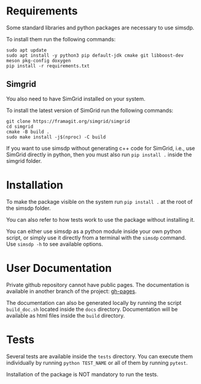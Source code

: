 # Requirements

Some standard libraries and python packages are necessary to use simsdp.

To install them run the following commands:
```
sudo apt update
sudo apt install -y python3 pip default-jdk cmake git libboost-dev meson pkg-config doxygen
pip install -r requirements.txt
```

## Simgrid
You also need to have SimGrid installed on your system.

To install the latest version of SimGrid run the following commands:
```
git clone https://framagit.org/simgrid/simgrid
cd simgrid
cmake -B build .
sudo make install -j$(nproc) -C build
```

If you want to use simsdp without generating c++ code for SimGrid, i.e., use SimGrid directly in python, then you must also run `pip install .` inside the simgrid folder.

# Installation

To make the package visible on the system run `pip install .` at the root of the simsdp folder.

You can also refer to how tests work to use the package without installing it.

You can either use simsdp as a python module inside your own python script, or simply use it directly from a terminal with the `simsdp` command. Use `simsdp -h` to see available options.

# User Documentation

Private github repository cannot have public pages. The documentation is available in another branch of the project: [gh-pages](https://github.com/adrgougeon/simsdp/tree/gh-pages).

The documentation can also be generated locally by running the script `build_doc.sh` located inside the `docs` directory. Documentation will be available as html files inside the `build` directory.

# Tests

Several tests are available inside the `tests` directory. You can execute them individually by running `python TEST_NAME` or all of them by running `pytest`.

Installation of the package is NOT mandatory to run the tests.
